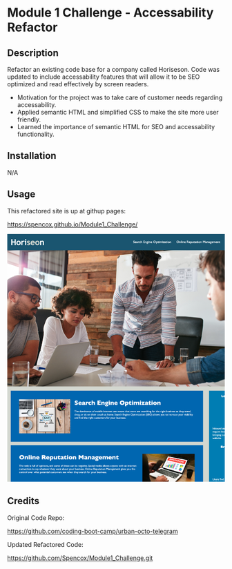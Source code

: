 # Module 1 Challenge - Accessability Refactor

## Description

Refactor an existing code base for a company called Horiseson. Code was updated to include accessability features that will allow it to be SEO optimized and read effectively by screen readers. 

- Motivation for the project was to take care of customer needs regarding accessability.
- Applied semantic HTML and simplified CSS to make the site more user friendly.
- Learned the importance of semantic HTML for SEO and accessability functionality.  


## Installation

N/A

## Usage

This refactored site is up at githup pages:

https://spencox.github.io/Module1_Challenge/

![Alt text](image.png)

## Credits

Original Code Repo: 

https://github.com/coding-boot-camp/urban-octo-telegram

Updated Refactored Code: 

https://github.com/Spencox/Module1_Challenge.git



